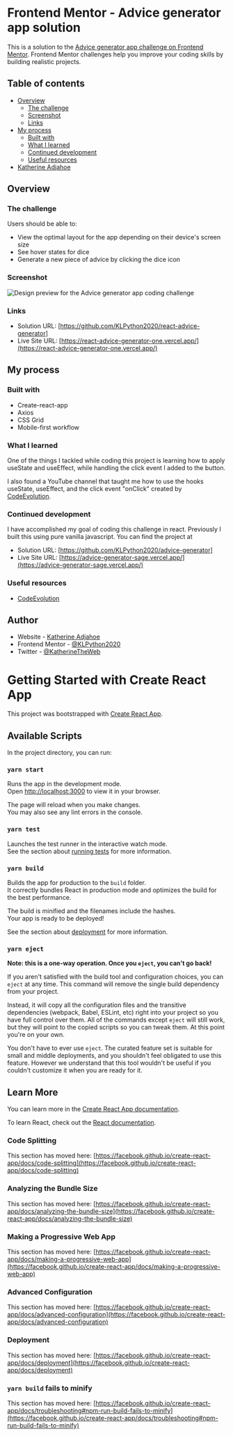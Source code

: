# Frontend Mentor - Advice generator app solution

This is a solution to the [Advice generator app challenge on Frontend Mentor](https://www.frontendmentor.io/challenges/advice-generator-app-QdUG-13db). Frontend Mentor challenges help you improve your coding skills by building realistic projects.

## Table of contents

- [Overview](#overview)
  - [The challenge](#the-challenge)
  - [Screenshot](#screenshot)
  - [Links](#links)
- [My process](#my-process)
  - [Built with](#built-with)
  - [What I learned](#what-i-learned)
  - [Continued development](#continued-development)
  - [Useful resources](#useful-resources)
- [Katherine Adjahoe](#author)

## Overview

### The challenge

Users should be able to:

- View the optimal layout for the app depending on their device's screen size
- See hover states for dice
- Generate a new piece of advice by clicking the dice icon

### Screenshot

![Design preview for the Advice generator app coding challenge](./images/Frontend-Mentor-Advice-generator-app.png)

### Links

- Solution URL: [https://github.com/KLPython2020/react-advice-generator]
- Live Site URL: [https://react-advice-generator-one.vercel.app/](https://react-advice-generator-one.vercel.app/)

## My process

### Built with

- Create-react-app
- Axios
- CSS Grid
- Mobile-first workflow


### What I learned

One of the things I tackled while coding this project is learning how to apply useState and useEffect, while handling the click event I added to the button.

I also found a YouTube channel that taught me how to use the hooks useState, useEffect, and the click event "onClick" created by [CodeEvolution](https://youtu.be/zm_09NER-R0).


### Continued development

I have accomplished my goal of coding this challenge in react. Previously I built this using pure vanilla javascript. You can find the project at 

- Solution URL: [https://github.com/KLPython2020/advice-generator]
- Live Site URL: [https://advice-generator-sage.vercel.app/](https://advice-generator-sage.vercel.app/)


### Useful resources

- [CodeEvolution](https://youtu.be/zm_09NER-R0)

## Author

- Website - [Katherine Adjahoe](http://katherineadjahoe.com/home)
- Frontend Mentor - [@KLPython2020](https://www.frontendmentor.io/profile/KLPython2020)
- Twitter - [@KatherineTheWeb](https://twitter.com/KatherineTheWeb/)


# Getting Started with Create React App

This project was bootstrapped with [Create React App](https://github.com/facebook/create-react-app).

## Available Scripts

In the project directory, you can run:

### `yarn start`

Runs the app in the development mode.\
Open [http://localhost:3000](http://localhost:3000) to view it in your browser.

The page will reload when you make changes.\
You may also see any lint errors in the console.

### `yarn test`

Launches the test runner in the interactive watch mode.\
See the section about [running tests](https://facebook.github.io/create-react-app/docs/running-tests) for more information.

### `yarn build`

Builds the app for production to the `build` folder.\
It correctly bundles React in production mode and optimizes the build for the best performance.

The build is minified and the filenames include the hashes.\
Your app is ready to be deployed!

See the section about [deployment](https://facebook.github.io/create-react-app/docs/deployment) for more information.

### `yarn eject`

**Note: this is a one-way operation. Once you `eject`, you can't go back!**

If you aren't satisfied with the build tool and configuration choices, you can `eject` at any time. This command will remove the single build dependency from your project.

Instead, it will copy all the configuration files and the transitive dependencies (webpack, Babel, ESLint, etc) right into your project so you have full control over them. All of the commands except `eject` will still work, but they will point to the copied scripts so you can tweak them. At this point you're on your own.

You don't have to ever use `eject`. The curated feature set is suitable for small and middle deployments, and you shouldn't feel obligated to use this feature. However we understand that this tool wouldn't be useful if you couldn't customize it when you are ready for it.

## Learn More

You can learn more in the [Create React App documentation](https://facebook.github.io/create-react-app/docs/getting-started).

To learn React, check out the [React documentation](https://reactjs.org/).

### Code Splitting

This section has moved here: [https://facebook.github.io/create-react-app/docs/code-splitting](https://facebook.github.io/create-react-app/docs/code-splitting)

### Analyzing the Bundle Size

This section has moved here: [https://facebook.github.io/create-react-app/docs/analyzing-the-bundle-size](https://facebook.github.io/create-react-app/docs/analyzing-the-bundle-size)

### Making a Progressive Web App

This section has moved here: [https://facebook.github.io/create-react-app/docs/making-a-progressive-web-app](https://facebook.github.io/create-react-app/docs/making-a-progressive-web-app)

### Advanced Configuration

This section has moved here: [https://facebook.github.io/create-react-app/docs/advanced-configuration](https://facebook.github.io/create-react-app/docs/advanced-configuration)

### Deployment

This section has moved here: [https://facebook.github.io/create-react-app/docs/deployment](https://facebook.github.io/create-react-app/docs/deployment)

### `yarn build` fails to minify

This section has moved here: [https://facebook.github.io/create-react-app/docs/troubleshooting#npm-run-build-fails-to-minify](https://facebook.github.io/create-react-app/docs/troubleshooting#npm-run-build-fails-to-minify)
